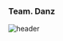 ### Team. Danz 
![header](https://capsule-render.vercel.app/api?type=wave&color=gradient&height=300&section=footer&text=Kinesys%20Github&fontSize=90)

<!--
**Kinesys/Kinesys** is a ✨ _special_ ✨ repository because its `README.md` (this file) appears on your GitHub profile.

Here are some ideas to get you started:

- 🔭 I’m currently working on ...
- 🌱 I’m currently learning ...
- 👯 I’m looking to collaborate on ...
- 🤔 I’m looking for help with ...
- 💬 Ask me about ...
- 📫 How to reach me: ...
- 😄 Pronouns: ...
- ⚡ Fun fact: ...
-->
